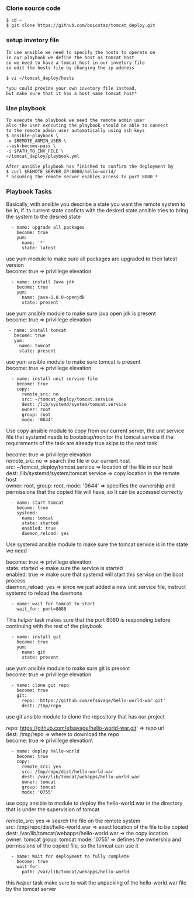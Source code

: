 
### Clone source code 
```
$ cd ~
$ git clone https://github.com/boicotaz/tomcat_deploy.git 
```
### setup invetory file 
``` 
To use ansible we need to specify the hosts to operate on
in our playbook we define the host as tomcat_host 
so we need to have a tomcat_host in our invetory file
so edit the hosts file by changing the ip address

$ vi ~/tomcat_deploy/hosts

*you could provide your own invetory file instead,
but make sure that it has a host name tomcat_host*
```
### Use playbook
````
To execute the playbook we need the remote admin user
also the user executing the playbook should be able to connect
to the remote admin user automatically using ssh keys
$ ansible-playbook \
-u $REMOTE_ADMIN_USER \
--ask-become-pass \
-i $PATH_TO_INV_FILE \
~/tomcat_deploy/playbook.yml

After ansible playbook has finished to confirm the deployment by 
$ curl $REMOTE_SERVER_IP:8080/hello-world/
* assuming the remote server enables access to port 8080 *
````

### Playbook Tasks
Basically, with ansible you describe a state you want the remote system to be in,
if its current state conficts with the desired state
ansible tries to bring the system to the desired state
```
  - name: upgrade all packages
    become: true
    yum:
      name: '*'
      state: latest
   ```
  use yum module to  make sure  all packages are upgraded to their latest version\
  become: true => privillege elevation 
```
  - name: install Java jdk
    become: true
    yum:
      name: java-1.8.0-openjdk
      state: present
   ```   
 use yum ansible module to make sure java open jdk is present\
 become: true  => privillege elevation
 ```
  - name: install tomcat
    become: true
    yum:
      name: tomcat
      state: present
 ```     
 use yum ansible module to make sure tomcat is present\
 become: true  => privillege elevation
 

```
  - name: install unit service file
    become: true
    copy:
      remote_src: no
      src: ~/tomcat_deploy/tomcat.service
      dest: /lib/systemd/system/tomcat.service
      owner: root
      group: root
      mode: '0644'
```
 Use copy ansible module to copy from our current server, the unit service file
 that systemd needs to bootstrap/monitor the tomcat service
 if the requirements of the task are already true skips to the next task 
 
 become: true  => privillege elevation\
 remote_src: no => search the file in our current host\
 src: ~/tomcat_deploy/tomcat.service => location of the file in our host\
 dest: /lib/systemd/system/tomcat.service => copy location in the remote host\
 owner: root, group: root, mode: '0644' =>   specifies the ownership and permissions that the copied file will have, so it can be accessed correctly
```
  - name: start tomcat
    become: true
    systemd:
      name: tomcat
      state: started
      enabled: true
      daemon_reload: yes
```
Use systemd ansible module to make sure the tomcat service is in the state we need
 
become: true  => privillege elevation\
state: started => make sure the service is started\
enabled: true => make sure that systemd will start this service on the boot process\
daemon_reload: yes => since we just added a new unit service file, instruct systemd to reload the daemons

```
  - name: wait for tomcat to start
    wait_for: port=8080
```
This *helper* task makes sure that the port 8080 is responding before continuing with the rest of the playbook

```
  - name: install git
    become: true
    yum:
      name: git
      state: present
```
 use yum ansible module to make sure git is present\
 become: true  => privillege elevation

```
  - name: clone git repo
    become: true
    git:
      repo: 'https://github.com/efsavage/hello-world-war.git'
      dest: /tmp/repo
```

use git ansible module to clone the repository that has our project
 
repo: https://github.com/efsavage/hello-world-war.git'  => repo url\
dest: /tmp/repo => where to download the repo\
become: true  => privillege elevation\

```
  - name: deploy hello-world
    become: true
    copy:
      remote_src: yes
      src: /tmp/repo/dist/hello-world.war
      dest: /var/lib/tomcat/webapps/hello-world.war
      owner: tomcat
      group: tomcat
      mode: '0755'
```

use copy ansible to module to  deploy the hello-world.war in the directory that is under the supervision of tomcat

remote_src: yes => search the file on the remote system\
src: /tmp/repo/dist/hello-world.war => exact location of the file to be copied\
dest: /var/lib/tomcat/webapps/hello-world.war => the copy location\
owner: tomcat group: tomcat mode: '0755' => defines the ownership and permissions
of the copied file, so the tomcat can use it 

```
  - name: Wait for deployment to fully complete
    become: true
    wait_for:
      path: /var/lib/tomcat/webapps/hello-world
```
this *helper* task make sure to wait the unpacking of the hello-world.war file by
the tomcat server
